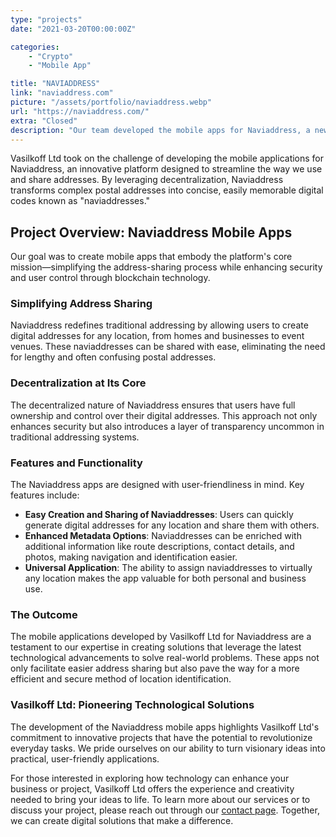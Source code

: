 ```yaml
---
type: "projects"
date: "2021-03-20T00:00:00Z"

categories: 
    - "Crypto"
    - "Mobile App"

title: "NAVIADDRESS"
link: "naviaddress.com"
picture: "/assets/portfolio/naviaddress.webp"
url: "https://naviaddress.com/"
extra: "Closed"
description: "Our team developed the mobile apps for Naviaddress, a new digital platform that uses decentralization to revolutionize the way we interact with addresses. With Naviaddress, you can turn long, complicated postal addresses into short, easy-to-remember strings of digits called 'naviaddresses'"
---
```

Vasilkoff Ltd took on the challenge of developing the mobile applications for Naviaddress, an innovative platform designed to streamline the way we use and share addresses. By leveraging decentralization, Naviaddress transforms complex postal addresses into concise, easily memorable digital codes known as "naviaddresses."

## Project Overview: Naviaddress Mobile Apps
Our goal was to create mobile apps that embody the platform's core mission—simplifying the address-sharing process while enhancing security and user control through blockchain technology.

### Simplifying Address Sharing
Naviaddress redefines traditional addressing by allowing users to create digital addresses for any location, from homes and businesses to event venues. These naviaddresses can be shared with ease, eliminating the need for lengthy and often confusing postal addresses.

### Decentralization at Its Core
The decentralized nature of Naviaddress ensures that users have full ownership and control over their digital addresses. This approach not only enhances security but also introduces a layer of transparency uncommon in traditional addressing systems.

### Features and Functionality
The Naviaddress apps are designed with user-friendliness in mind. Key features include:
- **Easy Creation and Sharing of Naviaddresses**: Users can quickly generate digital addresses for any location and share them with others.
- **Enhanced Metadata Options**: Naviaddresses can be enriched with additional information like route descriptions, contact details, and photos, making navigation and identification easier.
- **Universal Application**: The ability to assign naviaddresses to virtually any location makes the app valuable for both personal and business use.

### The Outcome
The mobile applications developed by Vasilkoff Ltd for Naviaddress are a testament to our expertise in creating solutions that leverage the latest technological advancements to solve real-world problems. These apps not only facilitate easier address sharing but also pave the way for a more efficient and secure method of location identification.

### Vasilkoff Ltd: Pioneering Technological Solutions
The development of the Naviaddress mobile apps highlights Vasilkoff Ltd's commitment to innovative projects that have the potential to revolutionize everyday tasks. We pride ourselves on our ability to turn visionary ideas into practical, user-friendly applications.

For those interested in exploring how technology can enhance your business or project, Vasilkoff Ltd offers the experience and creativity needed to bring your ideas to life. To learn more about our services or to discuss your project, please reach out through our [contact page](https://vasilkoff.com/contact-us). Together, we can create digital solutions that make a difference.
